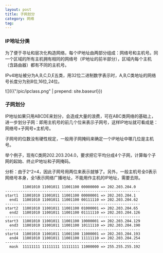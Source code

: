 ```yaml
---
layout: post
title: 子网划分
category: 网络
tag:
---
```


### IP地址分类

为了便于寻址和层次化构造网络，每个IP地址由两部分组成：网络号和主机号。同一个区域的所有主机拥有相同的网络号（IP地址的前半部分），区域内每个主机（含路由器）都有不同的主机号。

IPv4地址被分为A,B,C,D,E五类，用32位二进制数字表示时，A,B,C类地址的网络号长度分为别8位,16位,24位。

![]({{"/pic/ipclass.png" | prepend: site.baseurl}})

### 子网划分

IP地址如果只用ABCDE来划分，会造成大量的浪费，可在ABC类网络的基础上，进一步划分子网：即用主机号的前几个位来表示子网号，这样IP地址就可看成是：网络号+子网号+主机号。

子网号的位数没有硬性规定，一般用子网掩码来确定一个IP地址中哪几位是主机号。

举个例子，现有C类网202.203.204.0，要求把它平均分成4个子网，计算每个子网的起始、终止IP地址和子网掩码。

分析：由于2^2=4，因此子网号用两位来表示就够了。另外，一般主机号全0表示网络号本身，全1表示网络广播地址，不能用作主机的IP地址，需要去除。

```
        11001010 11001011 11001100 00000000 => 202.203.204.0
--------------------------------------------------------------
start1  11001010 11001011 11001100 00000001 => 202.203.204.1
  end1  11001010 11001011 11001100 00111110 => 202.203.204.62
--------------------------------------------------------------
start2  11001010 11001011 11001100 01000001 => 202.203.204.65
  end2  11001010 11001011 11001100 01111110 => 202.203.204.126
--------------------------------------------------------------
start3  11001010 11001011 11001100 10000001 => 202.203.204.129
  end3  11001010 11001011 11001100 10111110 => 202.203.204.190
--------------------------------------------------------------
start4  11001010 11001011 11001100 11000001 => 202.203.204.193
  end4  11001010 11001011 11001100 11111110 => 202.203.204.254
--------------------------------------------------------------
  mask  11111111 11111111 11111111 11000000 => 255.255.255.192
```

